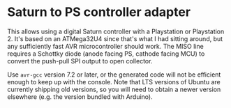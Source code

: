 # Saturn to PS controller adapter

This allows using a digital Saturn controller with a Playstation or
Playstation 2.  It's based on an ATMega32U4 since that's what I had
sitting around, but any sufficiently fast AVR microcontroller should
work.  The MISO line requires a Schottky diode (anode facing PS,
cathode facing MCU) to convert the push-pull SPI output to open
collector.

Use `avr-gcc` version 7.2 or later, or the generated code will
not be efficient enough to keep up with the console.  Note that
LTS versions of Ubuntu are currently shipping old versions, so
you will need to obtain a newer version elsewhere (e.g. the
version bundled with Arduino).
